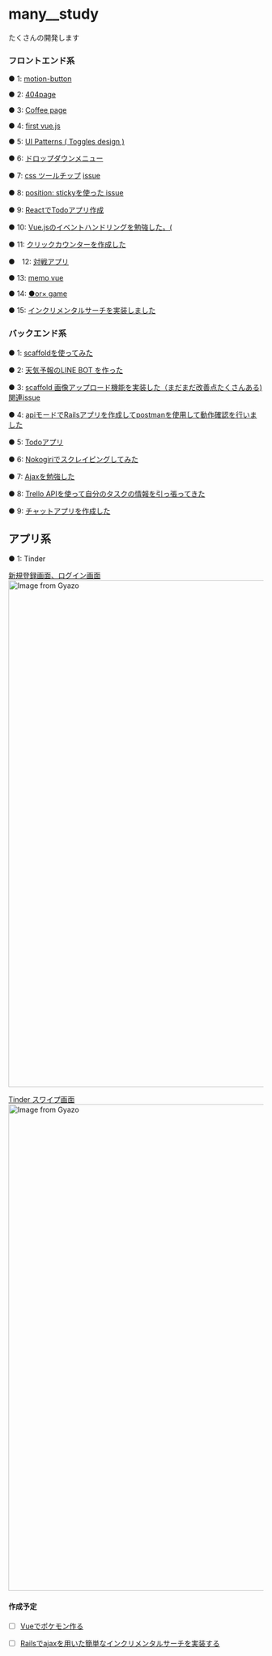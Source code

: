 # many__study

たくさんの開発します

### フロントエンド系

● 1:
<a href="https://gyazo.com/ef8433087cbf3e4087de54263df2be78">motion-button</a>


● 2:
<a href="https://gyazo.com/5a459ad70173b30a1e11ff4fe8bbc63c">404page</a>

● 3:
<a href="https://gyazo.com/f891abfe66f2bb41d6151a9272f8745d">Coffee page</a>



● 4: 
<a href="https://gyazo.com/15363660497624c35f4883da29694cf8"> first vue.js</a>


● 5: 
<a href="https://i.gyazo.com/951a1863aa20d038d99c2657f9849a27.gif">UI Patterns ( Toggles design )</a>

● 6:
<a href="https://github.com/sho-kasama/many__study/issues/31">ドロップダウンメニュー</a>


● 7:
<a href="https://gyazo.com/ac61e624192e8860b9a04440b69671ba">css ツールチップ</a>
<a href="https://github.com/sho-kasama/many__study/issues/42">issue</a>

● 8:
<a href="https://gyazo.com/0a8b08966000851cb51862dc191257b4">position: stickyを使った </a>
<a href="https://github.com/sho-kasama/many__study/issues/42">issue</a>


● 9:
<a href="https://github.com/sho-kasama/react-todo/blob/master/README.md">ReactでTodoアプリ作成</a>

● 10:
<a href="https://jsfiddle.net/sho_kasama/knt7exmf/">Vue.jsのイベントハンドリングを勉強した。(</a>


● 11:
<a href="https://jsfiddle.net/sho_kasama/9pysfg0n/">クリックカウンターを作成した</a>

●　12:
<a href="https://github.com/sho-kasama/many__study/tree/master/Vue.tutorial">対戦アプリ</a>


● 13: 
<a href="https://github.com/sho-kasama/many__study/tree/master/memo-vue">memo vue</a>

● 14:
<a href="https://github.com/sho-kasama/many__study/blob/master/%E2%97%8For%C3%97_game/index.html">●or× game</a>

● 15:
<a href="https://github.com/sho-kasama/scoffold_research">インクリメンタルサーチを実装しました</a>


### バックエンド系


● 1: 
<a href="https://github.com/sho-kasama/toy_app">scaffoldを使ってみた</a>

● 2: 
<a href="https://i.gyazo.com/b8688682db707c7f13518b71b6ec542f.gif"> 天気予報のLINE BOT を作った</a>


● 3: 
<a href="https://gyazo.com/71d9e0cacfac789ac96b1dba18600340">scaffold 画像アップロード機能を実装した（まだまだ改善点たくさんある)</a>
<a href="https://github.com/sho-kasama/toy_app/issues/7">関連issue</a>


● 4:
<a href="https://github.com/sho-kasama/api-practice">apiモードでRailsアプリを作成してpostmanを使用して動作確認を行いました</a>


● 5:
<a href="https://github.com/sho-kasama/Todo-rails">Todoアプリ</a>


● 6:
<a href="https://github.com/sho-kasama/Todo-rails/pull/25/files">Nokogiriでスクレイピングしてみた</a>

● 7:
<a href="https://github.com/sho-kasama/Ajax_/blob/master/README.md">Ajaxを勉強した</a>



● 8: 
<a href="https://github.com/sho-kasama/Trello_2">Trello APIを使って自分のタスクの情報を引っ張ってきた</a>


● 9:
<a href="https://github.com/sho-kasama/chat_app">チャットアプリを作成した</a>




## アプリ系


● 1:
Tinder 


<a href="https://gyazo.com/1a5617330f54c2ac0939494523b6bb84">新規登録画面、ログイン画面<img src="https://i.gyazo.com/1a5617330f54c2ac0939494523b6bb84.gif" alt="Image from Gyazo" width="1000"/></a>

<a href="https://gyazo.com/cc199c43b62939c4b3458c9c38a6709c">Tinder スワイプ画面<img src="https://i.gyazo.com/cc199c43b62939c4b3458c9c38a6709c.gif" alt="Image from Gyazo" width="960"/></a>








#### 作成予定

- [ ] <a href="https://medium.com/coding-artist/vue-js-pokemon-battle-tutorial-380cd72eb681">Vueでポケモン作る</a>

- [ ] <a href="https://qiita.com/yuki-n/items/fdc5f7d5ac2f128221d1">Railsでajaxを用いた簡単なインクリメンタルサーチを実装する</a>



